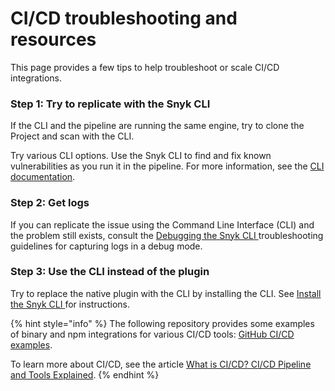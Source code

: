 # CI/CD troubleshooting and resources

This page provides a few tips to help troubleshoot or scale CI/CD integrations.

### Step 1: Try to replicate with the Snyk CLI

If the CLI and the pipeline are running the same engine, try to clone the Project and scan with the CLI.

Try various CLI options. Use the Snyk CLI to find and fix known vulnerabilities as you run it in the pipeline. For more information, see the [CLI documentation](../../snyk-cli/).

### Step 2: Get logs

If you can replicate the issue using the Command Line Interface (CLI) and the problem still exists, consult the [Debugging the Snyk CLI ](../../snyk-cli/debugging-the-snyk-cli.md) troubleshooting guidelines for capturing logs in a debug mode.

### Step 3: Use the CLI instead of the plugin

Try to replace the native plugin with the CLI by installing the CLI. See [Install the Snyk CLI ](../../snyk-cli/install-or-update-the-snyk-cli/)for instructions.

{% hint style="info" %}
The following repository provides some examples of binary and npm integrations for various CI/CD tools: [GitHub CI/CD examples](https://github.com/snyk-labs/snyk-cicd-integration-examples).

To learn more about CI/CD, see the article [What is CI/CD? CI/CD Pipeline and Tools Explained](https://snyk.io/learn/what-is-ci-cd-pipeline-and-tools-explained/).
{% endhint %}
